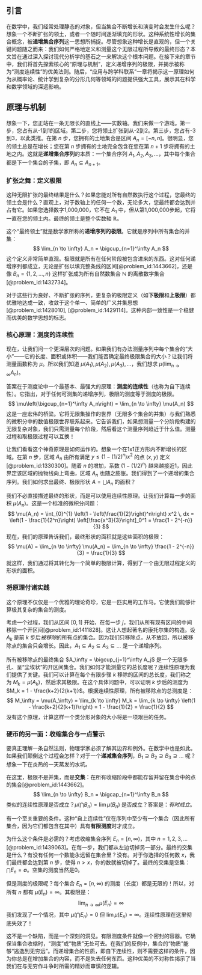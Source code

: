 ## 引言
在数学中，我们经常处理静态的对象，但当集合不断增长和演变时会发生什么呢？想象一个不断扩张的领土，或者一个随时间逐渐填充的形状。这种系统性增长的集合概念，被**递增集合序列**这一思想所捕捉。尽管想象这种增长是直观的，但一个关键问题随之而来：我们如何严格地定义和测量这个无限过程所导致的最终形态？本文旨在通过深入探讨现代分析学的基石之一来解决这个根本问题。在接下来的章节中，我们将首先探索核心的“原理与机制”，定义递增序列的极限，并揭示被称为“测度连续性”的优美法则。随后，“应用与跨学科联系”一章将揭示这一原理如何为从概率论、统计学到复杂的分形几何等领域的问题提供强大工具，展示其在科学和数学领域的深远影响。

## 原理与机制

想象一下，您正站在一条无限长的直线上——实数轴。我们来做一个游戏。第一步，您占有从-1到1的区域。第二步，您将领土扩张到从-2到2。第三步，您占有-3到3，以此类推。在第 $n$ 步，您拥有的土地集合是区间 $A_n = [-n, n]$。很明显，您的领土总是在增长；您在第 $n$ 步拥有的土地完全包含在您在第 $n+1$ 步将拥有的土地之内。这就是**递增集合序列**的本质：一个集合序列 $A_1, A_2, A_3, \dots$，其中每个集合都是下一个集合的子集，即 $A_n \subseteq A_{n+1}$。

### 扩张之舞：定义极限

这种无限扩张的最终结果是什么？如果您能对所有自然数执行这个过程，您最终的领土会是什么？直观上，对于数轴上的任何一个数，无论多大，您最终都会达到并占有它。如果您选择数字1,000,000，它不在 $A_1$ 中，但从第1,000,000步起，它将一直在您的领土内。最终的领土是整个实数轴 $\mathbb{R}$。

这个“最终领土”就是数学家所称的**递增序列的极限**。它就是序列中所有集合的并集：
$$ \lim_{n \to \infty} A_n = \bigcup_{n=1}^\infty A_n $$
这个定义非常简单直观。极限就是所有在任何阶段被包含进来的东西。这对任何递增序列都成立，无论是扩张以填充整条线的区间[@problem_id:1443662]，还是像 $B_n = \{1, 2, \dots, n\}$ 这样扩张成为所有自然数集合 $\mathbb{N}$ 的离散数字集合[@problem_id:1432734]。

对于这些行为良好、不断扩张的序列，更复杂的极限定义（如**下极限**和**上极限**）都优雅地达成一致，收敛于这个单一、简单的广义并集思想[@problem_id:1428010], [@problem_id:1429114]。这种内部一致性是一个稳健而优美的数学思想的标志。

### 核心原理：测度的连续性

现在，让我们问一个更深层次的问题。如果我们有办法测量序列中每个集合的“大小”——它的长度、面积或体积——我们能否确定最终极限集合的大小？让我们将测量函数称为 $\mu$。所以我们知道 $\mu(A_1), \mu(A_2), \mu(A_3), \dots$，我们想求 $\mu(\lim_{n \to \infty} A_n)$。

答案在于测度论中一个最基本、最强大的原理：**测度的连续性**（也称为自下连续性）。它指出，对于任何可测集的递增序列，极限的测度等于测度的极限。
$$ \mu\left(\bigcup_{n=1}^\infty A_n\right) = \lim_{n \to \infty} \mu(A_n) $$
这是一座宏伟的桥梁。它将无限集操作的世界（无限多个集合的并集）与我们熟悉的微积分中的数值极限世界联系起来。它告诉我们，如果想测量一个分阶段构建的无限复杂对象，我们只需测量每个阶段，然后看这个测量序列趋近于什么值。测量过程和取极限过程可以互换！

让我们看看这个神奇原理是如何运作的。想象一个在1x1正方形内不断增长的区域。在第 $n$ 步，区域 $A_n$ 由所有满足 $y \le (1 - (1/2)^n) x^2$ 的点 $(x,y)$ 定义[@problem_id:1330300]。随着 $n$ 的增加，系数 $(1 - (1/2)^n)$ 越来越接近1，因此界定该区域的抛物线向上弯曲，区域 $A_n$ 也随之膨胀。我们得到了一个递增的集合序列。我们如何求出最终、极限形状 $A = \bigcup A_n$ 的面积？

我们不必直接描述最终的形状，而是可以使用连续性原理。让我们计算每一步的面积 $\mu(A_n)$。这是一个标准的微积分问题：
$$ \mu(A_n) = \int_{0}^{1} \left(1 - \left(\frac{1}{2}\right)^n\right) x^2 \, dx = \left(1 - \frac{1}{2^n}\right) \left[\frac{x^3}{3}\right]_0^1 = \frac{1 - 2^{-n}}{3} $$
现在，我们的原理告诉我们，最终形状的面积就是这些面积的极限：
$$ \mu(A) = \lim_{n \to \infty} \mu(A_n) = \lim_{n \to \infty} \frac{1 - 2^{-n}}{3} = \frac{1}{3} $$
就这样，我们通过将其转化为一个简单的极限计算，得到了一个由无限过程定义的形状的面积。

### 将原理付诸实践

这个原理不仅仅是一个优雅的理论奇珍，它是一匹实用的工作马。它使我们能够计算极其复杂的集合的测度。

考虑一个过程，我们从区间 $[0,1]$ 开始，在每一步 $j$，我们从所有现有区间的中间移除一个开区间[@problem_id:1411828]。这让人想起著名的康托尔集的构造。设 $A_k$ 是前 $k$ 步后*被移除*的所有点的集合。因为我们只移除点，从不放回，所以被移除点的集合只会增长。因此，$A_1 \subseteq A_2 \subseteq A_3 \subseteq \dots$ 是一个递增序列。

所有被移除点的最终集合 $A_\infty = \bigcup_{j=1}^\infty A_j$ 是一个无限多孔、呈“尘埃状”的开区间集合。我们如何才能测量它的总长度呢？连续性原理为我们提供了关键。我们可以计算在每个有限步骤 $k$ 移除的区间的总长度，我们称之为 $M_k = \mu(A_k)$，然后求其极限。在这个具体问题中，可以证明 $k$ 步后的测度为 $M_k = 1 - \frac{k+2}{2(k+1)}$。根据连续性原理，所有被移除点的总测度是：
$$ M_\infty = \mu(A_\infty) = \lim_{k \to \infty} M_k = \lim_{k \to \infty} \left(1 - \frac{k+2}{2(k+1)}\right) = 1 - \frac{1}{2} = \frac{1}{2} $$
没有这个原理，计算这样一个类分形对象的大小将是一项艰巨的任务。

### 硬币的另一面：收缩集合与一点警示

要真正理解一条自然法则，物理学家必须了解其边界和例外。在数学中也是如此。如果我们颠倒这个过程会怎样？对于一个**递减集合序列**，$B_1 \supseteq B_2 \supseteq B_3 \supseteq \dots$ 呢？想象一下在炎热的一天蒸发的水坑。

在这里，极限不是并集，而是**交集**：在所有收缩阶段中都能存留并留在集合中的点的集合[@problem_id:1443662]。
$$ \lim_{n \to \infty} B_n = \bigcap_{n=1}^\infty B_n $$
类似的连续性原理是否成立？$\mu(\bigcap B_n) = \lim \mu(B_n)$ 是否成立？答案是：*有时成立*。

有一个至关重要的条件。这种“自上连续性”仅在序列中至少有一个集合（因此所有集合，因为它们都包含在其中）具有**有限测度**时才成立。

为什么这个条件是必需的？考虑收缩集合序列 $E_n = [n, \infty)$，其中 $n=1, 2, 3, \dots$ [@problem_id:1439063]。在每一步，我们都从左边切掉另一部分。最终的交集是什么？有没有任何一个数能永远留在集合里？没有。对于你选择的任何数 $x$，我们最终都会达到第 $n$ 步，使得 $n > x$，你的数就被切掉了。最终的交集是空集：$\bigcap E_n = \emptyset$。空集的测度当然是0。

但是测度的极限呢？每个集合 $E_n = [n, \infty)$ 的测度（长度）都是无限的！所以，对所有 $n$ 都有 $\mu(E_n) = \infty$。其极限是：
$$ \lim_{n \to \infty} \mu(E_n) = \infty $$
我们发现了一个情况，其中 $\mu(\bigcap E_n) = 0$ 但 $\lim \mu(E_n) = \infty$。连续性原理在这里彻底失效了！

这不是一个缺陷，而是一个深刻的洞见。有限测度条件就像一个密封的容器。它确保当集合收缩时，“测度”或“物质”无处可去。在我们的反例中，集合的“物质”能够“逃逸到无穷远”。而递增集合的性质，即自下连续性，则不需要这样的条件，因为你总是在增加集合的内容，而不是失去任何东西。这种优美的不对称性揭示了当我们在与无穷作斗争时所需的精妙而审慎的逻辑。

